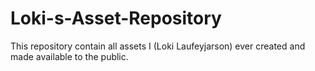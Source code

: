 # Loki-s-Asset-Repository
This repository contain all assets I (Loki Laufeyjarson) ever created and made available to the public.
